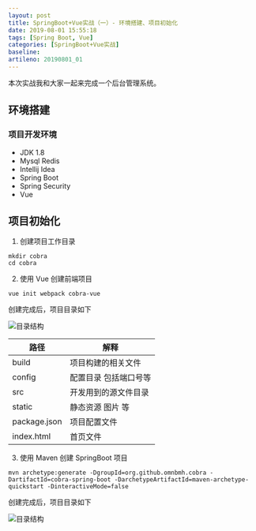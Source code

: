 ```yaml
---
layout: post
title: SpringBoot+Vue实战（一）- 环境搭建、项目初始化
date: 2019-08-01 15:55:18
tags: [Spring Boot, Vue]
categories: [SpringBoot+Vue实战]
baseline: 
artileno: 20190801_01
---
```


本次实战我和大家一起来完成一个后台管理系统。

## 环境搭建

### 项目开发环境
- JDK 1.8
- Mysql Redis
- Intellij Idea 
- Spring Boot
- Spring Security
- Vue

## 项目初始化

1. 创建项目工作目录

```
mkdir cobra
cd cobra
```


2. 使用 Vue 创建前端项目

```
vue init webpack cobra-vue
```

创建完成后，项目目录如下

![目录结构]({{site.url}}/assets/20190801_01_02.png)

| 路径 | 解释 |
| --- | --- |
| build | 项目构建的相关文件 |
| config | 配置目录 包括端口号等 |
| src | 开发用到的源文件目录 |
| static | 静态资源 图片 等 |
| package.json | 项目配置文件 |
| index.html | 首页文件 |



3. 使用 Maven 创建 SpringBoot 项目

```
mvn archetype:generate -DgroupId=org.github.omnbmh.cobra -DartifactId=cobra-spring-boot -DarchetypeArtifactId=maven-archetype-quickstart -DinteractiveMode=false

```

创建完成后，项目目录如下

![目录结构]({{site.url}}/assets/20190801_01_01.png)
